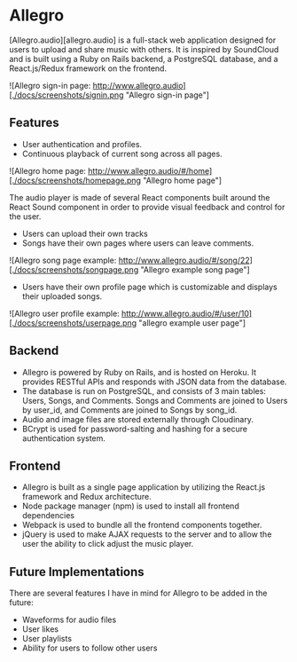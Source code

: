 # Allegro
[Allegro.audio][allegro.audio] is a full-stack web application designed for users to upload and share music with others. It is inspired by SoundCloud and is built using a Ruby on Rails backend, a PostgreSQL database, and a React.js/Redux framework on the frontend.

![Allegro sign-in page: http://www.allegro.audio][./docs/screenshots/signin.png "Allegro sign-in page"]

## Features
- User authentication and profiles.
- Continuous playback of current song across all pages.

![Allegro home page: http://www.allegro.audio/#/home][./docs/screenshots/homepage.png "Allegro home page"]

  The audio player is made of several React components built around the React Sound component in order to provide visual feedback and control for the user.

- Users can upload their own tracks
- Songs have their own pages where users can leave comments.

![Allegro song page example: http://www.allegro.audio/#/song/22][./docs/screenshots/songpage.png "Allegro example song page"]

- Users have their own profile page which is customizable and displays their uploaded songs.

![Allegro user profile example: http://www.allegro.audio/#/user/10][./docs/screenshots/userpage.png "allegro example user page"]

## Backend
- Allegro is powered by Ruby on Rails, and is hosted on Heroku. It provides RESTful APIs and responds with JSON data from the database.
- The database is run on PostgreSQL, and consists of 3 main tables: Users, Songs, and Comments. Songs and Comments are joined to Users by user_id, and Comments are joined to Songs by song_id.
- Audio and image files are stored externally through Cloudinary.
- BCrypt is used for password-salting and hashing for a secure authentication system.

## Frontend
- Allegro is built as a single page application by utilizing the React.js framework and Redux architecture.
- Node package manager (npm) is used to install all frontend dependencies
- Webpack is used to bundle all the frontend components together.
- jQuery is used to make AJAX requests to the server and to allow the user the ability to click adjust the music player.

## Future Implementations
There are several features I have in mind for Allegro to be added in the future:

- Waveforms for audio files
- User likes
- User playlists
- Ability for users to follow other users
